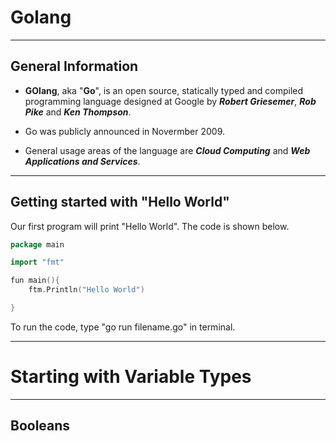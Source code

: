 # Golang

-------------------------------------------------------------------

## General Information

- **GOlang**, aka "**Go**", is an open source, statically typed and compiled programming language designed at Google by ***Robert Griesemer***, ***Rob Pike*** and ***Ken Thompson***. 

- Go was publicly announced in Novermber 2009. 

- General usage areas of the language are ***Cloud Computing*** and ***Web Applications and Services***.

--------------------------------------------------------

## Getting started with "Hello World"

Our first program will print "Hello World". The code is shown below. 

```go 
package main

import "fmt"

fun main(){
    ftm.Println("Hello World")

}
```




To run the code, type "go run filename.go" in terminal. 





--------------------------------------------------------------------

# Starting with Variable Types

--------------------------------------------------------

## Booleans


